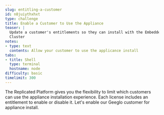 ```yaml
---
slug: entitling-a-customer
id: n8juiythxhxt
type: challenge
title: Enable a Customer to Use the Appliance
teaser: |
  Update a customer's entitlements so they can install with the Embedded
  Cluster
notes:
- type: text
  contents: Allow your customer to use the applicance install
tabs:
- title: Shell
  type: terminal
  hostname: node
difficulty: basic
timelimit: 300
---
```


The Replicated Platform gives you the flexibility to limit which
customers can use the appliance installation experience. Each license
includes an entitlement to enable or disable it. Let's enable our
Geeglo customer for appliance install.
